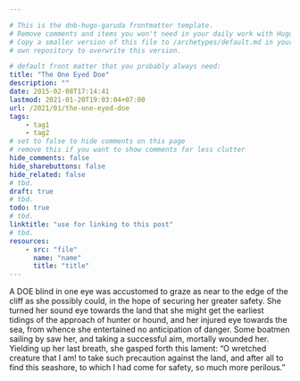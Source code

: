 ```yaml
---

# This is the dnb-hugo-garuda frontmatter template. 
# Remove comments and items you won't need in your daily work with Hugo.
# Copy a smaller version of this file to /archetypes/default.md in your
# own repository to overwrite this version.

# default front matter that you probably always need:
title: "The One Eyed Doe"
description: ""
date: 2015-02-08T17:14:41
lastmod: 2021-01-20T19:03:04+07:00
url: /2021/01/the-one-eyed-doe
tags:
    - tag1
    - tag2
# set to false to hide comments on this page
# remove this if you want to show comments for less clutter
hide_comments: false
hide_sharebuttons: false
hide_related: false
# tbd.
draft: true
# tbd.
todo: true
# tbd.
linktitle: "use for linking to this post"
# tbd.
resources:
    - src: "file"
      name: "name"
      title: "title"
---
```

A DOE blind in one eye was accustomed to graze as near to the edge of the cliff as she possibly could, in the hope of securing her greater safety. She turned her sound eye towards the land that she might get the earliest tidings of the approach of hunter or hound, and her injured eye towards the sea, from whence she entertained no anticipation of danger. Some boatmen sailing by saw her, and taking a successful aim, mortally wounded her. Yielding up her last breath, she gasped forth this lament: “O wretched creature that I am! to take such precaution against the land, and after all to find this seashore, to which I had come for safety, so much more perilous.”
